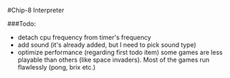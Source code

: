 #Chip-8 Interpreter

###Todo:
- detach cpu frequency from timer's frequency
- add sound (it's already added, but I need to pick sound type)
- optimize performance (regarding first todo item) some games are less playable than others (like space invaders).
Most of the games run flawlessly (pong, brix etc.)
